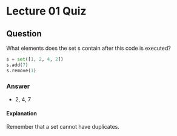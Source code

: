Lecture 01 Quiz
===============  

Question
--------  
What elements does the set s contain after this code is executed?  

```python
s = set([1, 2, 4, 2])
s.add(7)
s.remove(1)
```  

### Answer  
* 2, 4, 7    

#### Explanation  
Remember that a set cannot have duplicates.  